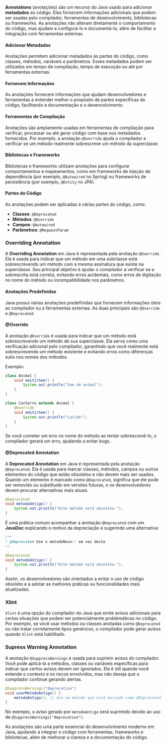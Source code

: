 **Annotations** (anotações) são um recurso do Java usado para adicionar **metadados** ao código. Eles fornecem informações adicionais que podem ser usadas pelo compilador, ferramentas de desenvolvimento, bibliotecas ou frameworks. As anotações não alteram diretamente o comportamento do código, mas ajudam a configurá-lo e documentá-lo, além de facilitar a integração com ferramentas externas.
#### Adicionar Metadados

Anotações permitem adicionar metadados às partes do código, como classes, métodos, variáveis e parâmetros. Esses metadados podem ser utilizados em tempo de compilação, tempo de execução ou até por ferramentas externas.
#### Fornecem Informações

As anotações fornecem informações que ajudam desenvolvedores e ferramentas a entender melhor o propósito de partes específicas do código, facilitando a documentação e o desenvolvimento.
#### Ferramentas de Compilação

Anotações são amplamente usadas em ferramentas de compilação para verificar, processar ou até gerar código com base nos metadados fornecidos. Por exemplo, a anotação `@Override` ajuda o compilador a verificar se um método realmente sobrescreve um método da superclasse.
#### Bibliotecas e Frameworks

Bibliotecas e frameworks utilizam anotações para configurar comportamentos e mapeamentos, como em frameworks de injeção de dependência (por exemplo, `@Autowired` no Spring) ou frameworks de persistência (por exemplo, `@Entity` no JPA).
#### Partes do Código

As anotações podem ser aplicadas a várias partes do código, como:

- **Classes**: `@Deprecated`
- **Métodos**: `@Override`
- **Campos**: `@Autowired`
- **Parâmetros**: `@RequestParam`
### Overriding Annotation

A **Overriding Annotation** em Java é representada pela anotação `@Override`. Ela é usada para indicar que um método em uma subclasse está sobrescrevendo um método com a mesma assinatura que existe na superclasse. Seu principal objetivo é ajudar o compilador a verificar se a sobrescrita está correta, evitando erros acidentais, como erros de digitação no nome do método ou incompatibilidade nos parâmetros.
#### Anotações Predefinidas

Java possui várias anotações predefinidas que fornecem informações úteis ao compilador ou a ferramentas externas. As duas principais são `@Override` e `@Deprecated`.
#### @Override

A anotação `@Override` é usada para indicar que um método está sobrescrevendo um método de sua superclasse. Ela serve como uma verificação adicional pelo compilador, garantindo que você realmente está sobrescrevendo um método existente e evitando erros como diferenças sutis nos nomes dos métodos.

Exemplo:

```java
class Animal {
	void emitirSom() {
		System.out.println("Som de animal");   
	}
}  

class Cachorro extends Animal { 
	@Override     
	void emitirSom() {
		System.out.println("Latido");     
	}
}

```

Se você cometer um erro no nome do método ao tentar sobrescrevê-lo, o compilador gerará um erro, ajudando a evitar bugs.
#### @Deprecated Annotation

A **Deprecated Annotation** em Java é representada pela anotação `@Deprecated`. Ela é usada para marcar classes, métodos, campos ou outros elementos do código que estão obsoletos e não devem mais ser usados. Quando um elemento é marcado como `@Deprecated`, significa que ele pode ser removido ou substituído em versões futuras, e os desenvolvedores devem procurar alternativas mais atuais.

```java
@Deprecated 
void metodoAntigo() {     
	System.out.println("Este método está obsoleto."); 
}
```

É uma prática comum acompanhar a anotação `@Deprecated` com um **JavaDoc** explicando o motivo da depreciação e sugerindo uma alternativa:

```java
/**  
* @deprecated Use o metodoNovo() em vez deste.  
*/ 

@Deprecated 
void metodoAntigo() { 
	System.out.println("Este método está obsoleto."); 
}
```

Assim, os desenvolvedores são orientados a evitar o uso de código obsoleto e a adotar as melhores práticas ou funcionalidades mais atualizadas.
### Xlint

`Xlint` é uma opção do compilador do Java que emite avisos adicionais para certas situações que podem ser potencialmente problemáticas no código. Por exemplo, se você usar métodos ou classes anotadas como `@Deprecated` ou não tratar corretamente tipos genéricos, o compilador pode gerar avisos quando `Xlint` está habilitado.
### Supress Warning Annotation

A anotação `@SuppressWarnings` é usada para suprimir avisos do compilador. Você pode aplicá-la a métodos, classes ou variáveis específicas para indicar que certos avisos devem ser ignorados. Ela é útil quando você entende o contexto e os riscos envolvidos, mas não deseja que o compilador continue gerando alertas.

```java
@SuppressWarnings("deprecation") 
void usarMetodoAntigo() { 
	metodoAntigo(); // Usa um método que está marcado como @Deprecated 
}
```

No exemplo, o aviso gerado por `metodoAntigo` será suprimido devido ao uso de `@SuppressWarnings("deprecation")`.

As anotações são uma parte essencial do desenvolvimento moderno em Java, ajudando a integrar o código com ferramentas, frameworks e bibliotecas, além de melhorar a clareza e a documentação do código.
